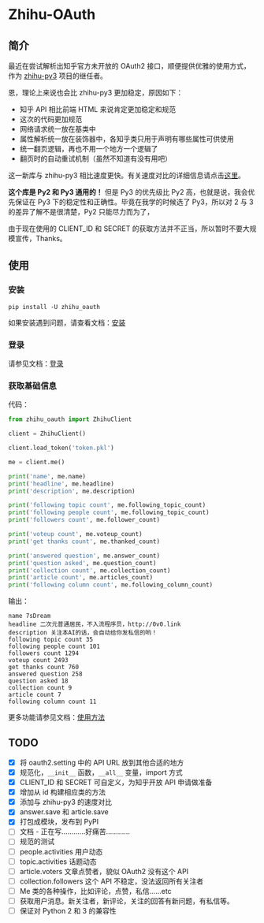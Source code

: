 # Zhihu-OAuth

## 简介

最近在尝试解析出知乎官方未开放的 OAuth2 接口，顺便提供优雅的使用方式，作为 [zhihu-py3][zhihu-py3-github] 项目的继任者。

恩，理论上来说也会比 zhihu-py3 更加稳定，原因如下：

- 知乎 API 相比前端 HTML 来说肯定更加稳定和规范
- 这次的代码更加规范
- 网络请求统一放在基类中
- 属性解析统一放在装饰器中，各知乎类只用于声明有哪些属性可供使用
- 统一翻页逻辑，再也不用一个地方一个逻辑了
- 翻页时的自动重试机制（虽然不知道有没有用吧）

这一新库与 zhihu-py3 相比速度更快。有关速度对比的详细信息请点击[这里][speed-compare]。

**这个库是 Py2 和 Py3 通用的！** 但是 Py3 的优先级比 Py2 高，也就是说，我会优先保证在 Py3 下的稳定性和正确性。毕竟在我学的时候选了 Py3，所以对 2 与 3 的差异了解不是很清楚，Py2 只能尽力而为了，

由于现在使用的 CLIENT_ID 和 SECRET 的获取方法并不正当，所以暂时不要大规模宣传，Thanks。

## 使用

### 安装

```base
pip install -U zhihu_oauth
```

如果安装遇到问题，请查看文档：[安装][rtds-install]

### 登录

请参见文档：[登录][rtds-login]

### 获取基础信息

代码：

```python
from zhihu_oauth import ZhihuClient

client = ZhihuClient()

client.load_token('token.pkl')

me = client.me()

print('name', me.name)
print('headline', me.headline)
print('description', me.description)

print('following topic count', me.following_topic_count)
print('following people count', me.following_topic_count)
print('followers count', me.follower_count)

print('voteup count', me.voteup_count)
print('get thanks count', me.thanked_count)

print('answered question', me.answer_count)
print('question asked', me.question_count)
print('collection count', me.collection_count)
print('article count', me.articles_count)
print('following column count', me.following_column_count)
```

输出：

```text
name 7sDream
headline 二次元普通居民，不入流程序员，http://0v0.link
description 关注本AI的话，会自动给你发私信的哟！
following topic count 35
following people count 101
followers count 1294
voteup count 2493
get thanks count 760
answered question 258
question asked 18
collection count 9
article count 7
following column count 11
```

更多功能请参见文档：[使用方法][rtds-usage]

## TODO

- [x] 将 oauth2.setting 中的 API URL 放到其他合适的地方
- [x] 规范化，`__init__` 函数，`__all__` 变量，import 方式
- [x] CLIENT_ID 和 SECRET 可自定义，为知乎开放 API 申请做准备
- [x] 增加从 id 构建相应类的方法
- [x] 添加与 zhihu-py3 的速度对比
- [x] answer.save 和 article.save
- [x] 打包成模块，发布到 PyPI
- [ ] 文档 - 正在写…………好痛苦…………
- [ ] 规范的测试
- [ ] people.activities 用户动态
- [ ] topic.activities 话题动态
- [ ] article.voters 文章点赞者，貌似 OAuth2 没有这个 API
- [ ] collection.followers 这个 API 不稳定，没法返回所有关注者
- [ ] Me 类的各种操作，比如评论，点赞，私信……etc
- [ ] 获取用户消息。新关注者，新评论，关注的回答有新问题，有私信等。
- [ ] 保证对 Python 2 和 3 的兼容性

[zhihu-py3-github]: https://github.com/7sDream/zhihu-py3
[speed-compare]: https://github.com/7sDream/zhihu-oauth/blob/master/compare.md

[rtds-home]: http://zhihu-oauth.readthedocs.org/zh_CN/latest
[rtds-install]: http://zhihu-oauth.readthedocs.org/zh_CN/latest/guide/install.html
[rtds-login]: http://zhihu-oauth.readthedocs.org/zh_CN/latest/guide/login.html
[rtds-usage]: http://zhihu-oauth.readthedocs.org/zh_CN/latest/guide/use.html
